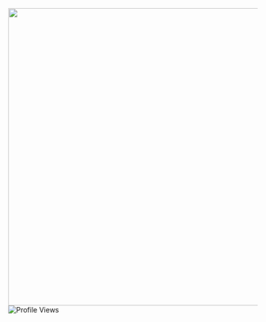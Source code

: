 <div id="header" align="center">
  <img src="https://i.pinimg.com/originals/54/bd/a3/54bda352b17744efa1f6898040455423.gif" width="600"/>
</div>
<img src="https://komarev.com/ghpvc/?username=avlyiss&color=ff69b4&style=for-the-badge&base=86" alt="Profile Views" />



